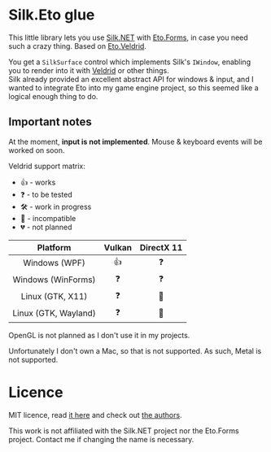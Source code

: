 # Silk.Eto glue

This little library lets you use [Silk.NET](https://github.com/dotnet/Silk.NET) with [Eto.Forms](https://github.com/picoe/Eto), in case you need such a crazy thing. Based on [Eto.Veldrid](https://github.com/picoe/Eto.Veldrid).

You get a `SilkSurface` control which implements Silk's `IWindow`, enabling you to render into it with [Veldrid](https://github.com/veldrid/veldrid) or other things.  
Silk already provided an excellent abstract API for windows & input, and I wanted to integrate Eto into my game engine project, so this seemed like a logical enough thing to do.

## Important notes

At the moment, **input is not implemented**. Mouse & keyboard events will be worked on soon.

Veldrid support matrix:
* 👍 - works
* ❓ - to be tested
* 🛠 - work in progress
* 🚫 - incompatible
* 💔 - not planned

|Platform            |Vulkan|DirectX 11|
|:------------------:|:----:|:--------:|
|Windows (WPF)       |👍    |❓        |
|Windows (WinForms)  |❓    |❓        |
|Linux (GTK, X11)    |❓    |🚫        |
|Linux (GTK, Wayland)|❓    |🚫        |

OpenGL is not planned as I don't use it in my projects.

Unfortunately I don't own a Mac, so that is not supported. As such, Metal is not supported.

# Licence
MIT licence, read [it here](LICENSE.md) and check out [the authors](AUTHORS.md).

This work is not affiliated with the Silk.NET project nor the Eto.Forms project. Contact me if changing the name is necessary.
